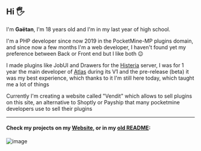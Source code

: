 ## Hi 🖐️

I'm **Gaëtan**, I'm 18 years old and I'm in my last year of high school.

I'm a PHP developer since now 2019 in the PocketMine-MP plugins domain, and since now a few months I'm a web developer, I haven't found yet my preference between Back or Front end but I like both 😉

I made plugins like JobUI and Drawers for the [Histeria](https://histeria.fr/) server, I was for 1 year the main developer of [Atlas](https://github.com/SteellgoldPlugins/AtlasCore) during its V1 and the pre-release (beta) it was my best experience, which thanks to it I'm still here today, which taught me a lot of things

Currently I'm creating a website called "Vendit" which allows to sell plugins on this site, an alternative to Shoptly or Payship that many pocketmine developers use to sell their plugins

---

#### Check my projects on my [Website](https://steellgold.fr), or in my [old README](https://github.com/Steellgold/Steellgold/blob/main/OLD_README.md):
![image](https://user-images.githubusercontent.com/51505384/197396519-de19ddb1-0a4c-4d11-bfe4-737a51fc9d5e.png)

